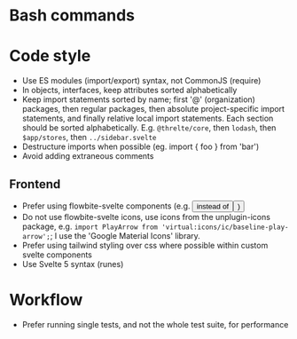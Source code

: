 # Bash commands

# Code style

- Use ES modules (import/export) syntax, not CommonJS (require)
- In objects, interfaces, keep attributes sorted alphabetically
- Keep import statements sorted by name; first '@' (organization) packages, then regular packages, then absolute project-specific import statements, and finally relative local import statements. Each section should be sorted alphabetically. E.g. `@threlte/core`, then `lodash`, then `$app/stores`, then `../sidebar.svelte`
- Destructure imports when possible (eg. import { foo } from 'bar')
- Avoid adding extraneous comments

## Frontend

- Prefer using flowbite-svelte components (e.g. <Button> instead of <button>)
- Do not use flowbite-svelte icons, use icons from the unplugin-icons package, e.g. `import PlayArrow from 'virtual:icons/ic/baseline-play-arrow';`; I use the 'Google Material Icons' library.
- Prefer using tailwind styling over css where possible within custom svelte components
- Use Svelte 5 syntax (runes)

# Workflow

- Prefer running single tests, and not the whole test suite, for performance
